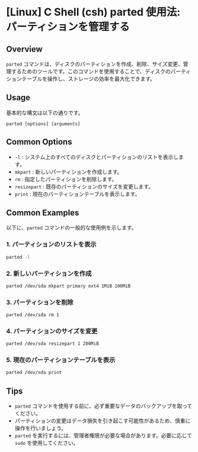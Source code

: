 # [Linux] C Shell (csh) parted 使用法: パーティションを管理する

## Overview
`parted` コマンドは、ディスクのパーティションを作成、削除、サイズ変更、管理するためのツールです。このコマンドを使用することで、ディスクのパーティションテーブルを操作し、ストレージの効率を最大化できます。

## Usage
基本的な構文は以下の通りです。

```
parted [options] [arguments]
```

## Common Options
- `-l` : システム上のすべてのディスクとパーティションのリストを表示します。
- `mkpart` : 新しいパーティションを作成します。
- `rm` : 指定したパーティションを削除します。
- `resizepart` : 既存のパーティションのサイズを変更します。
- `print` : 現在のパーティションテーブルを表示します。

## Common Examples
以下に、`parted` コマンドの一般的な使用例を示します。

### 1. パーティションのリストを表示
```bash
parted -l
```

### 2. 新しいパーティションを作成
```bash
parted /dev/sda mkpart primary ext4 1MiB 100MiB
```

### 3. パーティションを削除
```bash
parted /dev/sda rm 1
```

### 4. パーティションのサイズを変更
```bash
parted /dev/sda resizepart 1 200MiB
```

### 5. 現在のパーティションテーブルを表示
```bash
parted /dev/sda print
```

## Tips
- `parted` コマンドを使用する前に、必ず重要なデータのバックアップを取ってください。
- パーティションの変更はデータ損失を引き起こす可能性があるため、慎重に操作を行いましょう。
- `parted` を実行するには、管理者権限が必要な場合があります。必要に応じて `sudo` を使用してください。